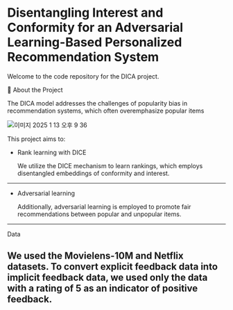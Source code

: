# Disentangling Interest and Conformity for an Adversarial Learning-Based Personalized Recommendation System

Welcome to the code repository for the DICA project.

🚀 About the Project

The DICA model addresses the challenges of popularity bias in recommendation systems, which often overemphasize popular items

![이미지 2025  1  13  오후 9 36](https://github.com/user-attachments/assets/99334f9a-7039-4cf5-b2aa-15537ec78b95)

This project aims to:

+ Rank learning with DICE

    We utilize the DICE mechanism to learn rankings, which employs disentangled embeddings of conformity and interest.
---
+ Adversarial learning

    Additionally, adversarial learning is employed to promote fair recommendations between popular and unpopular items.
---
Data

We used the Movielens-10M and Netflix datasets. To convert explicit feedback data into implicit feedback data, we used only the data with a rating of 5 as an indicator of positive feedback.
---